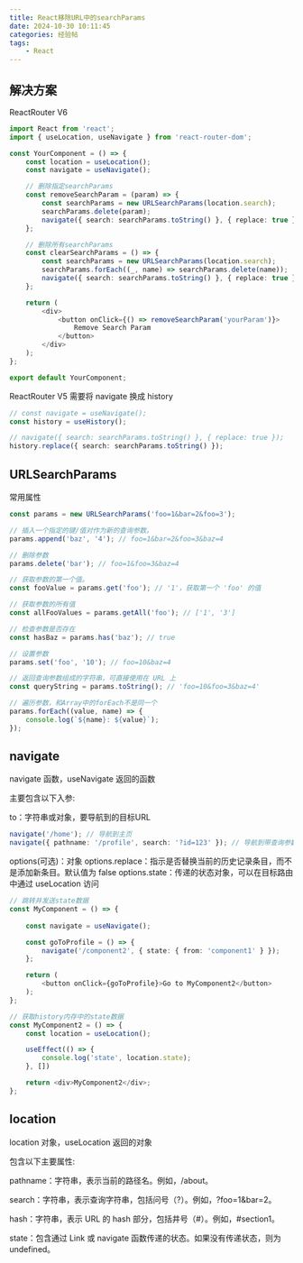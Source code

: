 ```yaml
---
title: React移除URL中的searchParams
date: 2024-10-30 10:11:45
categories: 经验帖
tags: 
    - React
---
```


## 解决方案

ReactRouter V6

```ts
import React from 'react';
import { useLocation, useNavigate } from 'react-router-dom';

const YourComponent = () => {
    const location = useLocation();
    const navigate = useNavigate();

    // 删除指定searchParams
    const removeSearchParam = (param) => {
        const searchParams = new URLSearchParams(location.search);
        searchParams.delete(param);
        navigate({ search: searchParams.toString() }, { replace: true });
    };

    // 删除所有searchParams
    const clearSearchParams = () => {
        const searchParams = new URLSearchParams(location.search);
        searchParams.forEach((_, name) => searchParams.delete(name));
        navigate({ search: searchParams.toString() }, { replace: true });
    };

    return (
        <div>
            <button onClick={() => removeSearchParam('yourParam')}>
                Remove Search Param
            </button>
        </div>
    );
};

export default YourComponent;
```

ReactRouter V5 需要将 navigate 换成 history

```ts
// const navigate = useNavigate();
const history = useHistory();

// navigate({ search: searchParams.toString() }, { replace: true });
history.replace({ search: searchParams.toString() });
```

## URLSearchParams

常用属性

```ts
const params = new URLSearchParams('foo=1&bar=2&foo=3');

// 插入一个指定的键/值对作为新的查询参数。
params.append('baz', '4'); // foo=1&bar=2&foo=3&baz=4

// 删除参数
params.delete('bar'); // foo=1&foo=3&baz=4

// 获取参数的第一个值。
const fooValue = params.get('foo'); // '1'，获取第一个 'foo' 的值

// 获取参数的所有值
const allFooValues = params.getAll('foo'); // ['1', '3']

// 检查参数是否存在
const hasBaz = params.has('baz'); // true

// 设置参数
params.set('foo', '10'); // foo=10&baz=4

// 返回查询参数组成的字符串，可直接使用在 URL 上
const queryString = params.toString(); // 'foo=10&foo=3&baz=4'

// 遍历参数，和Array中的forEach不是同一个
params.forEach((value, name) => {
    console.log(`${name}: ${value}`);
});
```

## navigate

navigate 函数，useNavigate 返回的函数

主要包含以下入参:

to：字符串或对象，要导航到的目标URL

```ts
navigate('/home'); // 导航到主页
navigate({ pathname: '/profile', search: '?id=123' }); // 导航到带查询参数的个人资料页
```

options(可选)：对象
options.replace：指示是否替换当前的历史记录条目，而不是添加新条目。默认值为 false
options.state：传递的状态对象，可以在目标路由中通过 useLocation 访问

```ts
// 跳转并发送state数据
const MyComponent = () => {
    
    const navigate = useNavigate();

    const goToProfile = () => {
        navigate('/component2', { state: { from: 'component1' } });
    };

    return (
        <button onClick={goToProfile}>Go to MyComponent2</button>
    );
};
```

```ts
// 获取history内存中的state数据
const MyComponent2 = () => {
    const location = useLocation();

    useEffect(() => {
        console.log('state', location.state);
    }, [])

    return <div>MyComponent2</div>;
};

```

## location

location 对象，useLocation 返回的对象

包含以下主要属性:

pathname：字符串，表示当前的路径名。例如，/about。

search：字符串，表示查询字符串，包括问号（?）。例如，?foo=1&bar=2。

hash：字符串，表示 URL 的 hash 部分，包括井号（#）。例如，#section1。

state：包含通过 Link 或 navigate 函数传递的状态。如果没有传递状态，则为 undefined。
